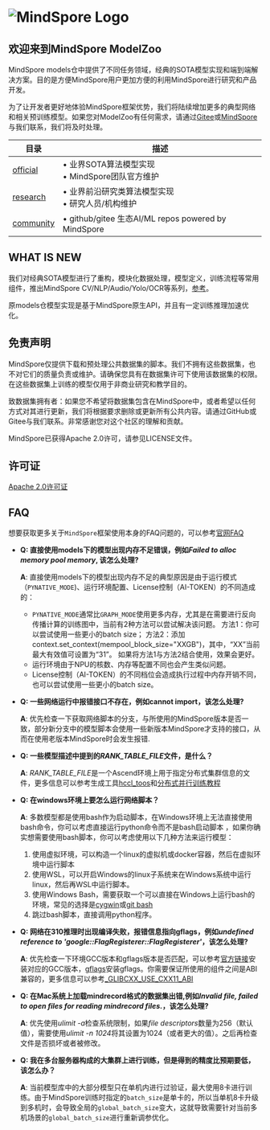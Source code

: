 # ![MindSpore Logo](https://gitee.com/mindspore/mindspore/raw/master/docs/MindSpore-logo.png)

## 欢迎来到MindSpore ModelZoo

MindSpore models仓中提供了不同任务领域，经典的SOTA模型实现和端到端解决方案。目的是方便MindSpore用户更加方便的利用MindSpore进行研究和产品开发。

为了让开发者更好地体验MindSpore框架优势，我们将陆续增加更多的典型网络和相关预训练模型。如果您对ModelZoo有任何需求，请通过[Gitee](https://gitee.com/mindspore/mindspore/issues)或[MindSpore](https://bbs.huaweicloud.com/forum/forum-1076-1.html)与我们联系，我们将及时处理。

| 目录                     | 描述                                                         |
|------------------------| ------------------------------------------------------------ |
| [official](official)   | • 业界SOTA算法模型实现<br/> • MindSpore团队官方维护|
| [research](research)   | • 业界前沿研究类算法模型实现 <br/> • 研究人员/机构维护 |
| [community](community) | • github/gitee 生态AI/ML repos powered by MindSpore |

## WHAT IS NEW

我们对经典SOTA模型进行了重构，模块化数据处理，模型定义，训练流程等常用组件，推出MindSpore CV/NLP/Audio/Yolo/OCR等系列，[参考](https://github.com/mindspore-lab)。

原models仓模型实现是基于MindSpore原生API，并且有一定训练推理加速优化。

## 免责声明

MindSpore仅提供下载和预处理公共数据集的脚本。我们不拥有这些数据集，也不对它们的质量负责或维护。请确保您具有在数据集许可下使用该数据集的权限。在这些数据集上训练的模型仅用于非商业研究和教学目的。

致数据集拥有者：如果您不希望将数据集包含在MindSpore中，或者希望以任何方式对其进行更新，我们将根据要求删除或更新所有公共内容。请通过GitHub或Gitee与我们联系。非常感谢您对这个社区的理解和贡献。

MindSpore已获得Apache 2.0许可，请参见LICENSE文件。

## 许可证

[Apache 2.0许可证](https://gitee.com/mindspore/mindspore/blob/master/LICENSE)

## FAQ

想要获取更多关于`MindSpore`框架使用本身的FAQ问题的，可以参考[官网FAQ](https://www.mindspore.cn/docs/zh-CN/master/faq/installation.html)

- **Q: 直接使用models下的模型出现内存不足错误，例如*Failed to alloc memory pool memory*, 该怎么处理?**

  **A**: 直接使用models下的模型出现内存不足的典型原因是由于运行模式（`PYNATIVE_MODE`)、运行环境配置、License控制（AI-TOKEN）的不同造成的：
    - `PYNATIVE_MODE`通常比`GRAPH_MODE`使用更多内存，尤其是在需要进行反向传播计算的训练图中，当前有2种方法可以尝试解决该问题。
        方法1：你可以尝试使用一些更小的batch size；
        方法2：添加context.set_context(mempool_block_size="XXGB")，其中，“XX”当前最大有效值可设置为“31”。
        如果将方法1与方法2结合使用，效果会更好。
    - 运行环境由于NPU的核数、内存等配置不同也会产生类似问题。
    - License控制（AI-TOKEN）的不同档位会造成执行过程中内存开销不同，也可以尝试使用一些更小的batch size。

- **Q: 一些网络运行中报错接口不存在，例如cannot import，该怎么处理?**

  **A**: 优先检查一下获取网络脚本的分支，与所使用的MindSpore版本是否一致，部分新分支中的模型脚本会使用一些新版本MindSpore才支持的接口，从而在使用老版本MindSpore时会发生报错.

- **Q: 一些模型描述中提到的*RANK_TABLE_FILE*文件，是什么？**

  **A**: *RANK_TABLE_FILE*是一个Ascend环境上用于指定分布式集群信息的文件，更多信息可以参考生成工具[hccl_toos](https://gitee.com/mindspore/models/tree/master/utils/hccl_tools)和[分布式并行训练教程](https://mindspore.cn/docs/programming_guide/zh-CN/r1.5/distributed_training_ascend.html#id4)

- **Q: 在windows环境上要怎么运行网络脚本？**

  **A**: 多数模型都是使用bash作为启动脚本，在Windows环境上无法直接使用bash命令，你可以考虑直接运行python命令而不是bash启动脚本 ，如果你确实想需要使用bash脚本，你可以考虑使用以下几种方法来运行模型：
    1. 使用虚拟环境，可以构造一个linux的虚拟机或docker容器，然后在虚拟环境中运行脚本
    2. 使用WSL，可以开启Windows的linux子系统来在Windows系统中运行linux，然后再WSL中运行脚本。
    3. 使用Windows Bash，需要获取一个可以直接在Windows上运行bash的环境，常见的选择是[cygwin](http://www.cygwin.com)或[git bash](https://gitforwindows.org)
    4. 跳过bash脚本，直接调用python程序。

- **Q: 网络在310推理时出现编译失败，报错信息指向gflags，例如*undefined reference to 'google::FlagRegisterer::FlagRegisterer'*，该怎么处理?**

  **A**: 优先检查一下环境GCC版本和gflags版本是否匹配，可以参考[官方链接](https://www.mindspore.cn/install)安装对应的GCC版本，[gflags](https://github.com/gflags/gflags/archive/v2.2.2.tar.gz)安装gflags。你需要保证所使用的组件之间是ABI兼容的，更多信息可以参考[_GLIBCXX_USE_CXX11_ABI](https://gcc.gnu.org/onlinedocs/libstdc++/manual/using_dual_abi.html)

- **Q: 在Mac系统上加载mindrecord格式的数据集出错,例如*Invalid file, failed to open files for reading mindrecord files.*，该怎么处理?**

  **A**: 优先使用*ulimit -a*检查系统限制，如果*file descriptors*数量为256（默认值），需要使用*ulimit -n 1024*将其设置为1024（或者更大的值）。之后再检查文件是否损坏或者被修改。

- **Q: 我在多台服务器构成的大集群上进行训练，但是得到的精度比预期要低，该怎么办？**

  **A**: 当前模型库中的大部分模型只在单机内进行过验证，最大使用8卡进行训练。由于MindSpore训练时指定的`batch_size`是单卡的，所以当单机8卡升级到多机时，会导致全局的`global_batch_size`变大，这就导致需要针对当前多机场景的`global_batch_size`进行重新调参优化。
